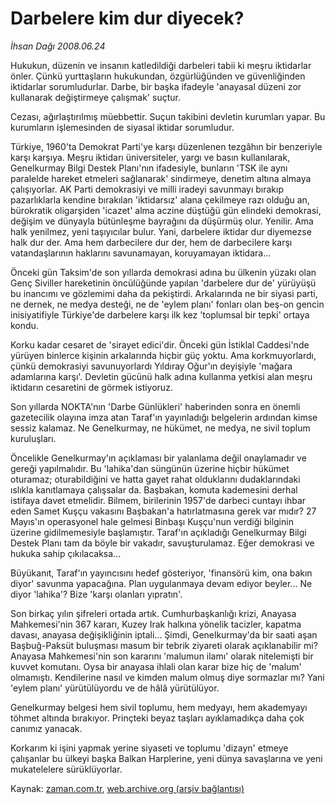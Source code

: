 # Darbelere kim  dur diyecek?

*İhsan Dağı 2008.06.24*

<tr><td class="metin" colspan="2" style="padding-top: 20px; padding-left: 5px; padding-right: 10px;">Hukukun, düzenin ve insanın katledildiği darbeleri tabii ki meşru iktidarlar önler. Çünkü yurttaşların hukukundan, özgürlüğünden ve güvenliğinden iktidarlar sorumludurlar. Darbe, bir başka ifadeyle 'anayasal düzeni zor kullanarak değiştirmeye çalışmak' suçtur.</td></tr><tr><td class="metin" colspan="2" style="padding-top: 20px; padding-left: 5px; padding-right: 10px;"><p>Cezası, ağırlaştırılmış müebbettir. Suçun takibini devletin kurumları yapar. Bu kurumların işlemesinden de siyasal iktidar sorumludur.
<p>Türkiye, 1960'ta Demokrat Parti'ye karşı düzenlenen tezgâhın bir benzeriyle karşı karşıya. Meşru iktidarı üniversiteler, yargı ve basın kullanılarak, Genelkurmay Bilgi Destek Planı'nın ifadesiyle, bunların 'TSK ile aynı paralelde hareket etmeleri sağlanarak' sindirmeye, denetim altına almaya çalışıyorlar. AK Parti demokrasiyi ve milli iradeyi savunmayı bırakıp pazarlıklarla kendine bırakılan 'iktidarsız' alana çekilmeye razı olduğu an, bürokratik oligarşiden 'icazet' alma aczine düştüğü gün elindeki demokrasi, değişim ve dünyayla bütünleşme bayrağını da düşürmüş olur. Yenilir. Ama halk yenilmez, yeni taşıyıcılar bulur. Yani, darbelere iktidar dur diyemezse halk dur der. Ama hem darbecilere dur der, hem de darbecilere karşı vatandaşlarının haklarını savunamayan, koruyamayan iktidara...
<p>Önceki gün Taksim'de son yıllarda demokrasi adına bu ülkenin yüzakı olan Genç Siviller hareketinin öncülüğünde yapılan 'darbelere dur de' yürüyüşü bu inancımı ve gözlemimi daha da pekiştirdi. Arkalarında ne bir siyasi parti, ne dernek, ne medya desteği, ne de 'eylem planı' fonları olan beş-on gencin inisiyatifiyle Türkiye'de darbelere karşı ilk kez 'toplumsal bir tepki' ortaya kondu. 
<p>Korku kadar cesaret de 'sirayet edici'dir. Önceki gün İstiklal Caddesi'nde yürüyen binlerce kişinin arkalarında hiçbir güç yoktu. Ama korkmuyorlardı, çünkü demokrasiyi savunuyorlardı Yıldıray Oğur'ın deyişiyle 'mağara adamlarına karşı'. Devletin gücünü halk adına kullanma yetkisi alan meşru iktidarın cesaretini de görmek istiyoruz.
<p>Son yıllarda NOKTA'nın 'Darbe Günlükleri' haberinden sonra en önemli gazetecilik olayına imza atan Taraf'ın yayınladığı belgelerin ardından kimse sessiz kalamaz. Ne Genelkurmay, ne hükümet, ne medya, ne sivil toplum kuruluşları. 
<p>Öncelikle Genelkurmay'ın açıklaması bir yalanlama değil onaylamadır ve gereği yapılmalıdır. Bu 'lahika'dan süngünün üzerine hiçbir hükümet oturamaz; oturabildiğini ve hatta gayet rahat olduklarını dudaklarındaki ıslıkla kanıtlamaya çalışsalar da. Başbakan, komuta kademesini derhal istifaya davet etmelidir. Bilmem, birilerinin 1957'de darbeci cuntayı ihbar eden Samet Kuşçu vakasını Başbakan'a hatırlatmasına gerek var mıdır? 27 Mayıs'ın operasyonel hale gelmesi Binbaşı Kuşçu'nun verdiği bilginin üzerine gidilmemesiyle başlamıştır. Taraf'ın açıkladığı Genelkurmay Bilgi Destek Planı tam da böyle bir vakadır, savuşturulamaz. Eğer demokrasi ve hukuka sahip çıkılacaksa...
<p>Büyükanıt, Taraf'ın yayıncısını hedef gösteriyor, 'finansörü kim, ona bakın diyor' savunma yapacağına. Plan uygulanmaya devam ediyor beyler... Ne diyor 'lahika'? Bize 'karşı olanları yıpratın'. 
<p>Son birkaç yılın şifreleri ortada artık. Cumhurbaşkanlığı krizi, Anayasa Mahkemesi'nin 367 kararı, Kuzey Irak halkına yönelik tacizler, kapatma davası, anayasa değişikliğinin iptali... Şimdi, Genelkurmay'da bir saati aşan Başbuğ-Paksüt buluşması masum bir tebrik ziyareti olarak açıklanabilir mi? Anayasa Mahkemesi'nin son kararını 'malumun ilamı' olarak nitelemişti bir kuvvet komutanı. Oysa bir anayasa ihlali olan karar bize hiç de 'malum' olmamıştı. Kendilerine nasıl ve kimden malum olmuş diye sormazlar mı? Yani 'eylem planı' yürütülüyordu ve de hâlâ yürütülüyor.
<p>Genelkurmay belgesi hem sivil toplumu, hem medyayı, hem akademyayı töhmet altında bırakıyor. Prinçteki beyaz taşları ayıklamadıkça daha çok canımız yanacak. 
<p>Korkarım ki işini yapmak yerine siyaseti ve toplumu 'dizayn' etmeye çalışanlar bu ülkeyi başka Balkan Harplerine, yeni dünya savaşlarına ve yeni mukatelelere sürüklüyorlar.<br/></p></p></p></p></p></p></p></p></p></p></td></tr>

Kaynak: [zaman.com.tr](http://zaman.com.tr/yazar.do?yazino=705841), [web.archive.org (arşiv bağlantısı)](http://web.archive.org/web/20080802055122/http://www.zaman.com.tr:80/yazar.do?yazino=705841)
